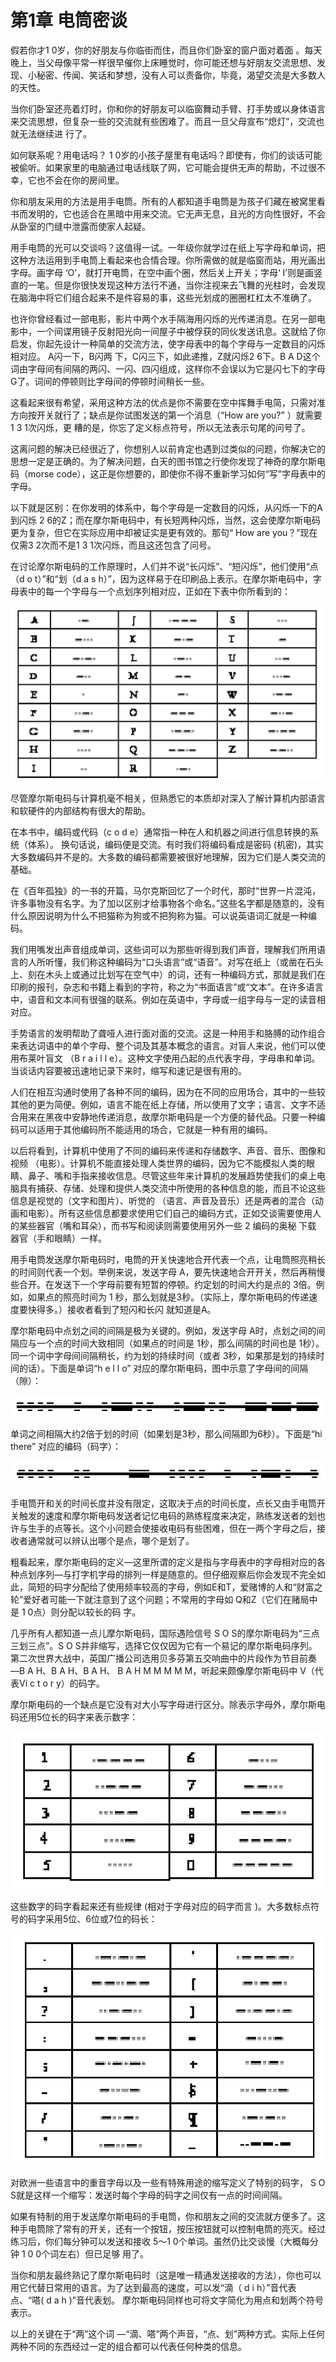 # 第1章 电筒密谈

假若你才1 0岁，你的好朋友与你临街而住，而且你们卧室的窗户面对着面 。每天晚上，当父母像平常一样很早催你上床睡觉时，你可能还想与好朋友交流思想、发现、小秘密、传闻、笑话和梦想，没有人可以责备你，毕竟，渴望交流是大多数人的天性。&#x20;

当你们卧室还亮着灯时，你和你的好朋友可以临窗舞动手臂、打手势或以身体语言来交流思想，但复杂一些的交流就有些困难了。而且一旦父母宣布“熄灯”，交流也就无法继续进 行了。&#x20;

如何联系呢？用电话吗？ 1 0岁的小孩子屋里有电话吗？即使有，你们的谈话可能被偷听。如果家里的电脑通过电话线联了网，它可能会提供无声的帮助，不过很不幸，它也不会在你的房间里。

你和朋友采用的方法是用手电筒。所有的人都知道手电筒是为孩子们藏在被窝里看书而发明的，它也适合在黑暗中用来交流。它无声无息，且光的方向性很好，不会从卧室的门缝中泄露而使家人起疑。&#x20;

用手电筒的光可以交谈吗？这值得一试。一年级你就学过在纸上写字母和单词，把这种方法运用到手电筒上看起来也合情合理。你所需做的就是临窗而站，用光画出字母。画字母 ‘O’，就打开电筒，在空中画个圈，然后关上开关；字母‘ I’则是画竖直的一笔。但是你很快发现这种方法行不通，当你注视来去飞舞的光柱时，会发现在脑海中将它们组合起来不是件容易的事，这些光划成的圈圈杠杠太不准确了。&#x20;

也许你曾经看过一部电影，影片中两个水手隔海用闪烁的光传递消息。在另一部电影中，一个间谍用镜子反射阳光向一间屋子中被俘获的同伙发送讯息。这就给了你启发，你起先设计一种简单的交流方法，使字母表中的每个字母与一定数目的闪烁相对应。 A闪一下，B闪两 下，C闪三下，如此递推，Z就闪烁2 6下。B A D这个词由字母间有间隔的两闪、一闪、四闪组成，这样你不会误以为它是闪七下的字母 G了。词间的停顿则比字母间的停顿时间稍长一些。&#x20;

这看起来很有希望，采用这种方法的优点是你不需要在空中挥舞手电简，只需对准方向按开关就行了；缺点是你试图发送的第一个消息（“How are you?” ）就需要1 3 1次闪烁，更 糟的是，你忘了定义标点符号，所以无法表示句尾的问号了。

这离问题的解决已经很近了，你想别人以前肯定也遇到过类似的问题，你解决它的思想一定是正确的。为了解决问题，白天的图书馆之行使你发现了神奇的摩尔斯电码（morse code），这正是你想要的，即使你不得不重新学习如何“写”字母表中的字母。&#x20;

以下就是区别：在你发明的体系中，每个字母是一定数目的闪烁，从闪烁一下的A到闪烁 2 6的Z；而在摩尔斯电码中，有长短两种闪烁，当然，这会使摩尔斯电码更为复杂，但它在实际应用中却被证实是更有效的。那句“ How are you？”现在仅需3 2次而不是1 3 1次闪烁，而且这还包含了问号。&#x20;

在讨论摩尔斯电码的工作原理时，人们并不说“长闪烁”、“短闪烁”，他们使用“点 （d o t）”和“划（d a s h）”，因为这样易于在印刷品上表示。在摩尔斯电码中，字母表中的每一个字母与一个点划序列相对应，正如在下表中你所看到的：

![](<.gitbook/assets/image (3) (1) (1) (1).png>)

尽管摩尔斯电码与计算机毫不相关，但熟悉它的本质却对深入了解计算机内部语言和软硬件的内部结构有很大的帮助。&#x20;

在本书中，编码或代码（c o d e）通常指一种在人和机器之间进行信息转换的系统（体系）。 换句话说，编码便是交流。有时我们将编码看成是密码 (机密)，其实大多数编码并不是的。大多数的编码都需要被很好地理解，因为它们是人类交流的基础。&#x20;

在《百年孤独》的一书的开篇，马尔克斯回忆了一个时代，那时“世界一片混沌，许多事物没有名字。为了加以区别才给事物各个命名。”这些名字都是随意的，没有什么原因说明为什么不把猫称为狗或不把狗称为猫。可以说英语词汇就是一种编码。&#x20;

我们用嘴发出声音组成单词，这些词可以为那些听得到我们声音，理解我们所用语言的人所听懂，我们称这种编码为“口头语言”或“语音”。对写在纸上（或凿在石头上、刻在木头上或通过比划写在空气中）的词，还有一种编码方式，那就是我们在印刷的报刊，杂志和书籍上看到的字符，称之为“书面语言”或“文本”。在许多语言中，语音和文本间有很强的联系。例如在英语中，字母或一组字母与一定的读音相对应。

手势语言的发明帮助了聋哑人进行面对面的交流。这是一种用手和胳膊的动作组合来表达词语中的单个字母、整个词及其基本概念的语言。对盲人来说，他们可以使用布莱叶盲文 （B r a i l l e）。这种文字使用凸起的点代表字母，字母串和单词。当谈话内容要被迅速地记录下来时，缩写和速记是很有用的。&#x20;

人们在相互沟通时使用了各种不同的编码，因为在不同的应用场合，其中的一些较其他的更为简便。例如，语言不能在纸上存储，所以使用了文字；语言、文字不适合用来在黑夜中安静地传递消息，故摩尔斯电码是一个方便的替代品。只要一种编码可以适用于其他编码所不能适用的场合，它就是一种有用的编码。

以后将看到，计算机中使用了不同的编码来传递和存储数字、声音、音乐、图像和视频 （电影）。计算机不能直接处理人类世界的编码，因为它不能模拟人类的眼睛、鼻子、嘴和手指来接收信息。尽管这些年来计算机的发展趋势使我们的桌上电脑具有捕获、存储、处理和提供人类交流中所使用的各种信息的能，而且不论这些信息是视觉的（文字和图片）、听觉的 （语言、声音及音乐）还是两者的混合（动画和电影）。所有这些信息都要求使用它们自己的编码方式，正如交谈需要使用人的某些器官（嘴和耳朵），而书写和阅读则需要使用另外一些 2 编码的奥秘 下载 器官（手和眼睛）一样。&#x20;

用手电筒发送摩尔斯电码时，电筒的开关快速地合开代表一个点，让电筒照亮稍长的时间则代表一个划。举例来说，发送字母 A，要先快速地合开开关，然后再稍慢些合开。在发送下一个字母前要有短暂的停顿。约定划的时间大约是点的 3倍。例如，如果点的照亮时间为 1 秒，那么划就是3秒。（实际上，摩尔斯电码的传递速度要快得多。）接收者看到了短闪和长闪 就知道是A。

摩尔斯电码中点划之间的间隔是极为关键的。例如，发送字母 A时，点划之间的间隔应与一个点的时间大致相同（如果点的时间是 1秒，那么间隔的时间也是 1秒）。同一个词中字母间间隔稍长，约为划的持续时间（或者 3秒，如果那是划的持续时间的话）。下面是单词“h e l l o” 对应的摩尔斯电码，图中示意了字母间的间隔（隙）：

![](<.gitbook/assets/image (4) (1) (1) (1) (1).png>)

单词之间相隔大约2倍于划的时间（如果划是3秒，那么间隔即为6秒）。下面是“hi there” 对应的编码（码字）：

![](<.gitbook/assets/image (2) (1) (1) (1).png>)

手电筒开和关的时间长度并没有限定，这取决于点的时间长度，点长又由手电筒开关触发的速度和摩尔斯电码发送者记忆电码的熟练程度来决定，熟练发送者的划也许与生手的点等长。这个小问题会使接收电码有些困难，但在一两个字母之后，接收者通常就可以辨认出哪个是点，哪个是划了。&#x20;

粗看起来，摩尔斯电码的定义—这里所谓的定义是指与字母表中的字母相对应的各种点划序列—与打字机字母的排列一样是随意的。但仔细观察后你会发现不完全如此，简短的码字分配给了使用频率较高的字母，例如E和T，爱赌博的人和“财富之轮”爱好者可能一下就注意到了这个问题；不常用的字母如 Q和Z（它们在赌局中是 1 0点）则分配以较长的码 字。&#x20;

几乎所有人都知道一点儿摩尔斯电码，国际遇险信号 S O S的摩尔斯电码为“三点三划三点”。S O S并非缩写，选择它仅仅因为它有一个易记的摩尔斯电码序列。第二次世界大战中，英国广播公司选用贝多芬第五交响曲中的片段作为节目前奏 —B A H、B A H、B A H、 B A H M M M M M，听起来颇像摩尔斯电码中 V（代表Vi c t o r y）的码字。&#x20;

摩尔斯电码的一个缺点是它没有对大小写字母进行区分。除表示字母外，摩尔斯电码还用5位长的码字来表示数字：

![](<.gitbook/assets/image (1) (1) (1) (1).png>)

这些数字的码字看起来还有些规律 (相对于字母对应的码字而言 )。大多数标点符号的码字采用5位、6位或7位的码长：

![](<.gitbook/assets/image (9) (1) (1) (1).png>)

对欧洲一些语言中的重音字母以及一些有特殊用途的缩写定义了特别的码字， S O S就是这样一个缩写：发送时每个字母的码字之间仅有一点的时间间隔。&#x20;

如果有特制的用于发送摩尔斯电码的手电筒，你和朋友之间的交流就方便多了。这种手电筒除了常有的开关，还有一个按钮，按压按钮就可以控制电筒的亮灭。经过练习后，你们每分钟可以发送和接收 5～1 0个单词。虽然仍比交谈慢（大概每分钟 1 0 0个词左右）但已足够 用了。&#x20;

当你和朋友最终熟记了摩尔斯电码时（这是唯一精通发送接收的方法），你也可以用它代替日常用的语言。为了达到最高的速度，可以发“滴（ d i h）”音代表点、“嗒( d a h )”音代表划。 摩尔斯电码同样也可将文字简化为用点和划两个符号表示。&#x20;

以上的关键在于“两”这个词 —“滴、嗒”两个声音，“点、划”两种方式。实际上任何两种不同的东西经过一定的组合都可以代表任何种类的信息。





